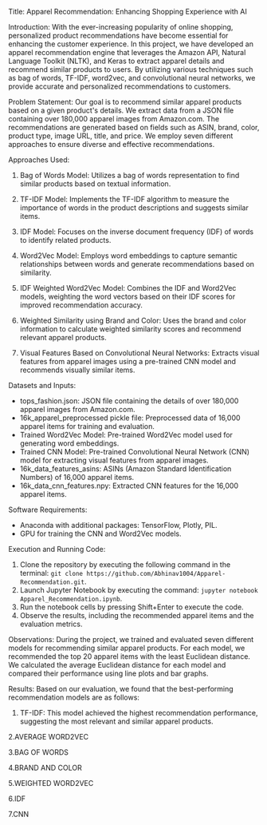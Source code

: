 Title: Apparel Recommendation: Enhancing Shopping Experience with AI

Introduction:
With the ever-increasing popularity of online shopping, personalized product recommendations have become essential for enhancing the customer experience. In this project, we have developed an apparel recommendation engine that leverages the Amazon API, Natural Language Toolkit (NLTK), and Keras to extract apparel details and recommend similar products to users. By utilizing various techniques such as bag of words, TF-IDF, word2vec, and convolutional neural networks, we provide accurate and personalized recommendations to customers.

Problem Statement:
Our goal is to recommend similar apparel products based on a given product's details. We extract data from a JSON file containing over 180,000 apparel images from Amazon.com. The recommendations are generated based on fields such as ASIN, brand, color, product type, image URL, title, and price. We employ seven different approaches to ensure diverse and effective recommendations.

Approaches Used:
1. Bag of Words Model: Utilizes a bag of words representation to find similar products based on textual information.

2. TF-IDF Model: Implements the TF-IDF algorithm to measure the importance of words in the product descriptions and suggests similar items.

3. IDF Model: Focuses on the inverse document frequency (IDF) of words to identify related products.

4. Word2Vec Model: Employs word embeddings to capture semantic relationships between words and generate recommendations based on similarity.

5. IDF Weighted Word2Vec Model: Combines the IDF and Word2Vec models, weighting the word vectors based on their IDF scores for improved recommendation accuracy.

6. Weighted Similarity using Brand and Color: Uses the brand and color information to calculate weighted similarity scores and recommend relevant apparel products.

7. Visual Features Based on Convolutional Neural Networks: Extracts visual features from apparel images using a pre-trained CNN model and recommends visually similar items.

Datasets and Inputs:
- tops_fashion.json: JSON file containing the details of over 180,000 apparel images from Amazon.com.
- 16k_apparel_preprocessed pickle file: Preprocessed data of 16,000 apparel items for training and evaluation.
- Trained Word2Vec Model: Pre-trained Word2Vec model used for generating word embeddings.
- Trained CNN Model: Pre-trained Convolutional Neural Network (CNN) model for extracting visual features from apparel images.
- 16k_data_features_asins: ASINs (Amazon Standard Identification Numbers) of 16,000 apparel items.
- 16k_data_cnn_features.npy: Extracted CNN features for the 16,000 apparel items.

Software Requirements:
- Anaconda with additional packages: TensorFlow, Plotly, PIL.
- GPU for training the CNN and Word2Vec models.

Execution and Running Code:
1. Clone the repository by executing the following command in the terminal: `git clone https://github.com/Abhinav1004/Apparel-Recommendation.git`.
2. Launch Jupyter Notebook by executing the command: `jupyter notebook Apparel_Recommendation.ipynb`.
3. Run the notebook cells by pressing Shift+Enter to execute the code.
4. Observe the results, including the recommended apparel items and the evaluation metrics.

Observations:
During the project, we trained and evaluated seven different models for recommending similar apparel products. For each model, we recommended the top 20 apparel items with the least Euclidean distance. We calculated the average Euclidean distance for each model and compared their performance using line plots and bar graphs.

Results:
Based on our evaluation, we found that the best-performing recommendation models are as follows:

1. TF-IDF: This model achieved the highest recommendation performance, suggesting the most relevant and similar apparel products.

2.AVERAGE WORD2VEC

3.BAG OF WORDS

4.BRAND AND COLOR

5.WEIGHTED WORD2VEC

6.IDF

7.CNN

